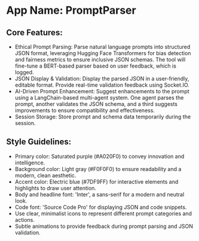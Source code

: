 # **App Name**: PromptParser

## Core Features:

- Ethical Prompt Parsing: Parse natural language prompts into structured JSON format, leveraging Hugging Face Transformers for bias detection and fairness metrics to ensure inclusive JSON schemas. The tool will fine-tune a BERT-based parser based on user feedback, which is logged.
- JSON Display & Validation: Display the parsed JSON in a user-friendly, editable format. Provide real-time validation feedback using Socket.IO.
- AI-Driven Prompt Enhancement: Suggest enhancements to the prompt using a LangChain-based multi-agent system. One agent parses the prompt, another validates the JSON schema, and a third suggests improvements to ensure compatibility and effectiveness.
- Session Storage: Store prompt and schema data temporarily during the session.

## Style Guidelines:

- Primary color: Saturated purple (#A020F0) to convey innovation and intelligence.
- Background color: Light gray (#F0F0F0) to ensure readability and a modern, clean aesthetic.
- Accent color: Electric blue (#7DF9FF) for interactive elements and highlights to draw user attention.
- Body and headline font: 'Inter', a sans-serif for a modern and neutral look.
- Code font: 'Source Code Pro' for displaying JSON and code snippets.
- Use clear, minimalist icons to represent different prompt categories and actions.
- Subtle animations to provide feedback during prompt parsing and JSON validation.
